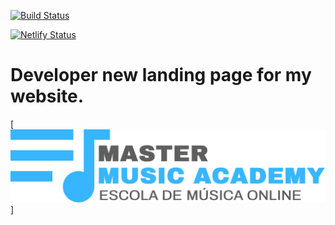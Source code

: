 [![Build Status](https://travis-ci.org/marviorocha/ebook-partituras-30-dias.svg?branch=master)](https://travis-ci.org/marviorocha/ebook-partituras-30-dias)

[![Netlify Status](https://api.netlify.com/api/v1/badges/dc7c03f5-9d51-4b5e-8013-4f2dfdf38b2a/deploy-status)](https://app.netlify.com/sites/partituras30dias/deploys)

# Developer new landing page for my website.

[![Logo Master Music Academy](/images/logo.png)]
